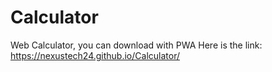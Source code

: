 # Calculator
Web Calculator, you can download with PWA
Here is the link: https://nexustech24.github.io/Calculator/
